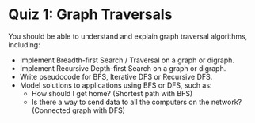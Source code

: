 # Quiz 1: Graph Traversals

You should be able to understand and explain graph traversal algorithms, including:

- Implement Breadth-first Search / Traversal on a graph or digraph.
- Implement Recursive Depth-first Search on a graph or digraph.
- Write pseudocode for BFS, Iterative DFS or Recursive DFS.
- Model solutions to applications using BFS or DFS, such as:
  - How should I get home? (Shortest path with BFS)
  - Is there a way to send data to all the computers on the network? (Connected graph with DFS)

